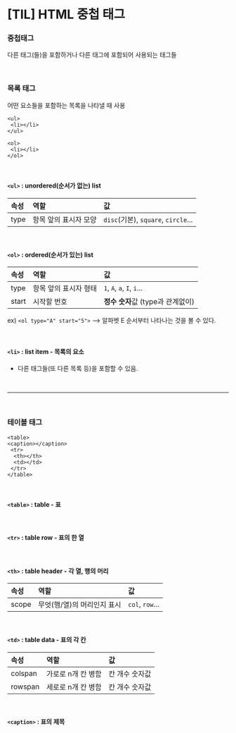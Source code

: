 # [TIL] HTML 중첩 태그

### 중첩태그
다른 태그(들)을 포함하거나 다른 태그에 포함되어 사용되는 태그들

<br>

### 목록 태그
어떤 요소들을 포함하는 목록을 나타낼 때 사용

```  
<ul>
 <li></li> 
</ul>

<ol>
 <li></li>
</ol>
```

<br>

#### `<ul>` : **unordered**(순서가 없는) list

|속성|역할|값|
|:--|:--|:--|
|type|항목 앞의 표시자 모양|`disc`(기본), `square`, `circle`...|

<br>
   
#### `<ol>` : **ordered**(순서가 있는) list

|속성|역할|값|
|:--|:--|:--|
|type|항목 앞의 표시자 형태|`1`, `A`, `a`, `I`, `i`...|
|start|시작할 번호|**정수 숫자**값 (type과 관계없이)|

ex) `<ol type="A" start="5">` --> 알파벳 E 순서부터 나타나는 것을 볼 수 있다.

<br>

#### `<li>` : list **item** - 목록의 요소
- 다른 태그들(또 다른 목록 등)을 포함할 수 있음.


<br>

***

<br>

### 테이블 태그
```
<table>
<caption></caption>
 <tr>
  <th></th>
  <td></td>
 </tr>
</table>
````
<br>

#### `<table>` : **table** - 표

<br>

#### `<tr>` : **table row** - 표의 한 열

<br>

#### `<th>` : **table header** - 각 열, 행의 머리
|속성|역할|값|
|:--|:--|:--|
|scope|무엇(행/열)의 머리인지 표시|`col`, `row`...|

<br>

#### `<td>` : **table data** - 표의 각 칸   
|속성|역할|값|
|:--|:--|:--|
|colspan|가로로 n개 칸 병함|칸 개수 숫자값|
|rowspan|세로로 n개 칸 병함|칸 개수 숫자값|

<br>

#### `<caption>` : 표의 제목


